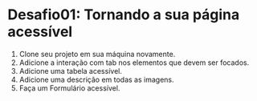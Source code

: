 <!-- Aula 12 - Criando páginas acessíveis -->
# Desafio01: Tornando a sua página acessível

1. Clone seu projeto em sua máquina novamente.
2. Adicione a interação com tab nos elementos que devem ser focados.
3. Adicione uma tabela acessível.
4. Adicione uma descrição em todas as imagens.
5. Faça um Formulário acessível.
